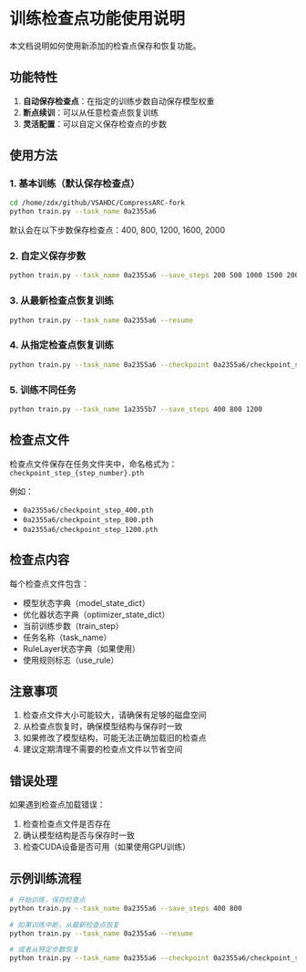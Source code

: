 # 训练检查点功能使用说明

本文档说明如何使用新添加的检查点保存和恢复功能。

## 功能特性

1. **自动保存检查点**：在指定的训练步数自动保存模型权重
2. **断点续训**：可以从任意检查点恢复训练
3. **灵活配置**：可以自定义保存检查点的步数

## 使用方法

### 1. 基本训练（默认保存检查点）

```bash
cd /home/zdx/github/VSAHDC/CompressARC-fork
python train.py --task_name 0a2355a6
```

默认会在以下步数保存检查点：400, 800, 1200, 1600, 2000

### 2. 自定义保存步数

```bash
python train.py --task_name 0a2355a6 --save_steps 200 500 1000 1500 2000
```

### 3. 从最新检查点恢复训练

```bash
python train.py --task_name 0a2355a6 --resume
```

### 4. 从指定检查点恢复训练

```bash
python train.py --task_name 0a2355a6 --checkpoint 0a2355a6/checkpoint_step_800.pth
```

### 5. 训练不同任务

```bash
python train.py --task_name 1a2355b7 --save_steps 400 800 1200
```

## 检查点文件

检查点文件保存在任务文件夹中，命名格式为：`checkpoint_step_{step_number}.pth`

例如：
- `0a2355a6/checkpoint_step_400.pth`
- `0a2355a6/checkpoint_step_800.pth`
- `0a2355a6/checkpoint_step_1200.pth`

## 检查点内容

每个检查点文件包含：
- 模型状态字典（model_state_dict）
- 优化器状态字典（optimizer_state_dict）
- 当前训练步数（train_step）
- 任务名称（task_name）
- RuleLayer状态字典（如果使用）
- 使用规则标志（use_rule）

## 注意事项

1. 检查点文件大小可能较大，请确保有足够的磁盘空间
2. 从检查点恢复时，确保模型结构与保存时一致
3. 如果修改了模型结构，可能无法正确加载旧的检查点
4. 建议定期清理不需要的检查点文件以节省空间

## 错误处理

如果遇到检查点加载错误：
1. 检查检查点文件是否存在
2. 确认模型结构是否与保存时一致
3. 检查CUDA设备是否可用（如果使用GPU训练）

## 示例训练流程

```bash
# 开始训练，保存检查点
python train.py --task_name 0a2355a6 --save_steps 400 800

# 如果训练中断，从最新检查点恢复
python train.py --task_name 0a2355a6 --resume

# 或者从特定步数恢复
python train.py --task_name 0a2355a6 --checkpoint 0a2355a6/checkpoint_step_400.pth
```
